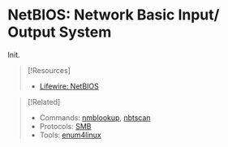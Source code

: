 
# NetBIOS: Network Basic Input/ Output System
Init.






> [!Resources]
> - [Lifewire: NetBIOS](https://www.lifewire.com/netbios-software-protocol-818229)

> [!Related]
> - Commands: [nmblookup](/CLI-tools/linux/nmblookup.md), [nbtscan](/CLI-tools/nbtscan.md) 
> - Protocols: [SMB](/networking/protocols/SMB.md)
> - Tools: [enum4linux](/cybersecurity/tools/scanning-enumeration/enum4linux.md)
